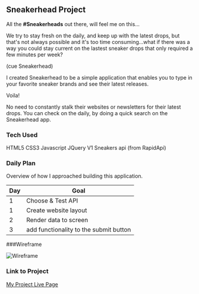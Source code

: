 ## Sneakerhead Project

All the **#Sneakerheads** out there, will feel me on this...

We try to stay fresh on the daily, and keep up with the latest drops, but that's not always possible and it's too time consuming...what if there was a way you could stay current on the lastest sneaker drops that only required a few minutes per week?

(cue Sneakerhead)

I created Sneakerhead to be a simple application that enables you to type in your favorite sneaker brands and see their latest releases.

Voila!

No need to constantly stalk their websites or newsletters for their latest drops. You can check on the daily, by doing a quick search on the Sneakerhead app.

### Tech Used

HTML5
CSS3
Javascript
JQuery
V1 Sneakers api (from RapidApi)

### Daily Plan

Overview of how I approached building this application.

| Day | Goal                                   |
| --- | -------------------------------------- |
| 1   | Choose & Test API                      |
| 1   | Create website layout                  |
| 2   | Render data to screen                  |
| 3   | add functionality to the submit button |

###Wireframe

![Wireframe](https://i.imgur.com/pJxDGwS.jpg)

### Link to Project

[My Project Live Page](https://sneakerhead-plum.vercel.app/)
